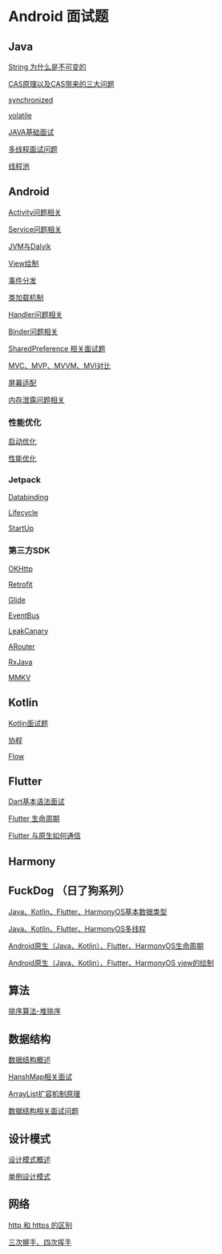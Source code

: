 # Android 面试题

## Java

[String 为什么是不可变的](https://github.com/Ityang/Architect/blob/main/Java/String%20%E4%B8%BA%E4%BB%80%E4%B9%88%E6%98%AF%E4%B8%8D%E5%8F%AF%E5%8F%98%E7%9A%84.md)

[CAS原理以及CAS带来的三大问题](https://github.com/Ityang/Architect/blob/main/Java/CAS%E5%8E%9F%E7%90%86%E4%BB%A5%E5%8F%8ACAS%E5%B8%A6%E6%9D%A5%E7%9A%84%E4%B8%89%E5%A4%A7%E9%97%AE%E9%A2%98.md)

[synchronized]()

[volatile]()

[JAVA基础面试](https://github.com/Ityang/Architect/blob/main/Java/JAVA%E5%9F%BA%E7%A1%80%E9%9D%A2%E8%AF%95.md)

[多线程面试问题](https://github.com/Ityang/Architect/blob/main/Java/%E5%A4%9A%E7%BA%BF%E7%A8%8B%E9%9D%A2%E8%AF%95%E9%97%AE%E9%A2%98.md)

[线程池](https://github.com/Ityang/Architect/blob/main/Java/%E7%BA%BF%E7%A8%8B%E6%B1%A0.md)

## Android 

[Activity问题相关](https://github.com/Ityang/Architect/blob/main/Android/Activity.md)

[Service问题相关]()

[JVM与Dalvik](https://github.com/Ityang/Architect/blob/main/JVM/JVM%E4%B8%8EDalvik.md)

[View绘制](https://github.com/Ityang/Architect/blob/main/Android/View%E7%9B%B8%E5%85%B3/View%E7%BB%98%E5%88%B6.md)

[事件分发](https://github.com/Ityang/Architect/blob/main/Android/View%E7%9B%B8%E5%85%B3/%E4%BA%8B%E4%BB%B6%E5%88%86%E5%8F%91.md)

[类加载机制](https://github.com/Ityang/Architect/blob/main/JVM/JVM%E4%B8%8EDalvik.md)

[Handler问题相关](https://github.com/Ityang/Architect/blob/main/Android/Handler.md)

[Binder问题相关](https://github.com/Ityang/Architect/blob/main/Android/Binder.md)

[SharedPreference 相关面试题](https://blog.csdn.net/ByteDanceTech/article/details/116810918?ops_request_misc=&request_id=&biz_id=102&utm_term=%E4%BB%8A%E6%97%A5%E5%A4%B4%E6%9D%A1%20ANR%20&utm_medium=distribute.pc_search_result.none-task-blog-2~all~sobaiduweb~default-3-116810918.first_rank_v2_pc_rank_v29&spm=1018.2226.3001.4187)

[MVC、MVP、MVVM、MVI对比](https://github.com/Ityang/Architect/blob/main/Android/MVC%E3%80%81MVP%E3%80%81MVVM.md)

[屏幕适配](https://juejin.cn/post/6999445137491230728)

[内存泄露问题相关]()

### 性能优化

[启动优化](https://github.com/Ityang/Architect/blob/main/Android/%E6%80%A7%E8%83%BD%E4%BC%98%E5%8C%96/%E5%90%AF%E5%8A%A8%E4%BC%98%E5%8C%96.md)

[性能优化](https://github.com/Ityang/Architect/blob/main/Android/%E6%80%A7%E8%83%BD%E4%BC%98%E5%8C%96/%E6%80%A7%E8%83%BD%E4%BC%98%E5%8C%96.md)

### Jetpack

[Databinding]()

[Lifecycle]()

[StartUp]()

### 第三方SDK

[OKHttp](https://github.com/Ityang/Architect/blob/main/Android/%E7%AC%AC%E4%B8%89%E6%96%B9%E6%A1%86%E6%9E%B6/OKHttp%E6%BA%90%E7%A0%81%E8%A7%A3%E6%9E%90.md)

[Retrofit]()

[Glide](https://github.com/Ityang/Architect/blob/main/Android/%E7%AC%AC%E4%B8%89%E6%96%B9%E6%A1%86%E6%9E%B6/Glide%E6%BA%90%E7%A0%81%E8%A7%A3%E6%9E%90.md)

[EventBus](https://github.com/Ityang/Architect/blob/main/Android/%E7%AC%AC%E4%B8%89%E6%96%B9%E6%A1%86%E6%9E%B6/EventBus%E6%BA%90%E7%A0%81%E8%A7%A3%E6%9E%90.md)

[LeakCanary]()

[ARouter](https://github.com/Ityang/Architect/blob/main/Android/%E7%AC%AC%E4%B8%89%E6%96%B9%E6%A1%86%E6%9E%B6/ARouter%20%E5%8E%9F%E7%90%86%E9%9D%A2%E8%AF%95.md)

[RxJava]()

[MMKV]()

## Kotlin

[Kotlin面试题](https://github.com/Ityang/Architect/blob/main/Kotlin/kotlin%E9%9D%A2%E8%AF%95.md)

[协程](https://github.com/Ityang/Architect/blob/main/Kotlin/%E5%8D%8F%E7%A8%8B.md)

[Flow](https://github.com/Ityang/Architect/blob/main/Kotlin/Flow.md)

## Flutter

[Dart基本语法面试](https://github.com/Ityang/Architect/blob/main/Flutter/Dart%20%E5%9F%BA%E6%9C%AC%E8%AF%AD%E6%B3%95.md)

[Flutter 生命周期]()

[Flutter 与原生如何通信]()

## Harmony



## FuckDog （日了狗系列）

[Java、Kotlin、Flutter、HarmonyOS基本数据类型]()

[Java、Kotlin、Flutter、HarmonyOS多线程]()

 [Android原生（Java、Kotlin）、Flutter、HarmonyOS生命周期]()

[Android原生（Java、Kotlin）、Flutter、HarmonyOS view的绘制]()

## 算法

[排序算法-堆排序](https://github.com/Ityang/Architect/blob/main/%E7%AE%97%E6%B3%95/%E6%8E%92%E5%BA%8F%E7%AE%97%E6%B3%95-%E5%A0%86%E6%8E%92%E5%BA%8F.md)

## 数据结构

[数据结构概述](https://github.com/Ityang/Architect/blob/main/%E6%95%B0%E6%8D%AE%E7%BB%93%E6%9E%84/%E6%95%B0%E6%8D%AE%E7%BB%93%E6%9E%84%E6%A6%82%E8%BF%B0.md)

[HanshMap相关面试](https://github.com/Ityang/Architect/blob/main/%E6%95%B0%E6%8D%AE%E7%BB%93%E6%9E%84/HashMap%E7%9B%B8%E5%85%B3%E9%9D%A2%E8%AF%95.md)

[ArrayList扩容机制原理](https://github.com/Ityang/Architect/blob/main/%E6%95%B0%E6%8D%AE%E7%BB%93%E6%9E%84/ArrayList%E6%89%A9%E5%AE%B9%E6%9C%BA%E5%88%B6%E5%8E%9F%E7%90%86.md)

[数据结构相关面试问题](https://github.com/Ityang/Architect/blob/main/%E6%95%B0%E6%8D%AE%E7%BB%93%E6%9E%84/%E6%95%B0%E6%8D%AE%E7%BB%93%E6%9E%84%E7%9B%B8%E5%85%B3%E9%9D%A2%E8%AF%95%E9%97%AE%E9%A2%98.md)

## 设计模式

[设计模式概述](https://github.com/Ityang/Architect/blob/main/%E8%AE%BE%E8%AE%A1%E6%A8%A1%E5%BC%8F/%E8%AE%BE%E8%AE%A1%E6%A8%A1%E5%BC%8F%E6%A6%82%E8%BF%B0.md)

[单例设计模式](https://github.com/Ityang/Architect/blob/main/%E8%AE%BE%E8%AE%A1%E6%A8%A1%E5%BC%8F/%E5%8D%95%E4%BE%8B%E8%AE%BE%E8%AE%A1%E6%A8%A1%E5%BC%8F.md)

## 网络

[http 和 https 的区别](https://github.com/Ityang/Architect/blob/main/%E7%BD%91%E7%BB%9C%E5%8D%8F%E8%AE%AE/http%E5%B8%B8%E8%A7%81%E9%9D%A2%E8%AF%95%E9%A2%98.md)

[三次握手、四次挥手](https://github.com/Ityang/Architect/blob/main/%E7%BD%91%E7%BB%9C%E5%8D%8F%E8%AE%AE/http%E5%B8%B8%E8%A7%81%E9%9D%A2%E8%AF%95%E9%A2%98.md)
